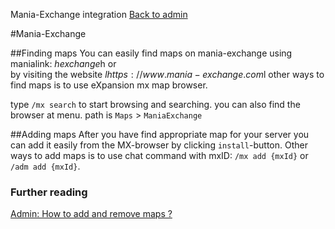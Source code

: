 ﻿Mania-Exchange integration 
[Back to admin](admin.md)<br>

#Mania-Exchange

##Finding maps
You can easily find maps on mania-exchange using manialink: $hexchange$h or  
by visiting the website $lhttps://www.mania-exchange.com$l other ways to find maps 
is to use eXpansion mx map browser.

type `/mx search` to start browsing and searching. you can also find the browser at menu.
path is `Maps` > `ManiaExchange` 

##Adding maps
After you have find appropriate map for your server you can add it easily from the MX-browser
by clicking `install`-button. Other ways to add maps is to use chat command with mxID:
`/mx add {mxId}` or `/adm add {mxId}`.


### Further reading
[Admin: How to add and remove maps ?](admin_maps.md)<br>
